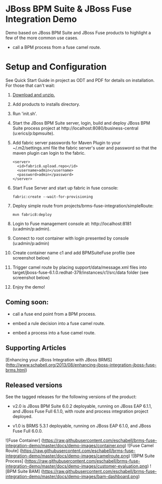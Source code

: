 JBoss BPM Suite & JBoss Fuse Integration Demo
=============================================

Demo based on JBoss BPM Suite and JBoss Fuse products to highlight a few of the more common use cases.

  * call a BPM process from a fuse camel route.


Setup and Configuration
=======================

See Quick Start Guide in project as ODT and PDF for details on installation. For those that can't wait:

1. [Download and unzip.](https://github.com/eschabell/brms-fuse-integration-demo/archive/master.zip)

2. Add products to installs directory.

3. Run 'init.sh'.

4. Start the JBoss BPM Suite server, login, build and deploy JBoss BPM Suite process project at http://localhost:8080/business-central (u:erics/p:bpmsuite).

5. Add fabric server passwords for Maven Plugin to your ~/.m2/settings.xml file the fabric server's user and password so that the maven plugin can login to the fabric.
     ```
     <server>
       <id>fabric8.upload.repo</id>
       <username>admin</username>
       <password>admin</password>
     </server> 
     ```

6. Start Fuse Server and start up fabric in fuse console: 
     ```
     fabric:create --wait-for-provisioning 
     ```

7. Deploy simple route from projects/brms-fuse-integration/simpleRoute:
     ```
     mvn fabric8:deploy
     ```

8. Login to Fuse management console at:  http://localhost:8181    (u:admin/p:admin).

9. Connect to root container with login presented by console  (u:admin/p:admin)   

10. Create container name c1 and add BPMSuiteFuse profile (see screenshot below)

11. Trigger camel route by placing support/data/message.xml files into target/jboss-fuse-6.1.0.redhat-379/instances/c1/src/data folder (see screenshot below)

12. Enjoy the demo!


Coming soon:
------------

  * call a fuse end point from a BPM process.

  * embed a rule decision into a fuse camel route.

  * embed a process into a fuse camel route.


Supporting Articles
-------------------

[Enhancing your JBoss Integration with JBoss BRMS] (http://www.schabell.org/2013/08/enhancing-jboss-integration-jboss-fuse-brms.html)


Released versions
-----------------

See the tagged releases for the following versions of the product:

- v2.0 is JBoss BPM Suite 6.0.2 deployable, running on JBoss EAP 6.1.1, and JBoss Fuse Full 6.1.0, with route and process
	integration project deployed.

- v1.0 is BRMS 5.3.1 deployable, running on JBoss EAP 6.1.0, and JBoss Fuse Full 6.0.0.

![Fuse Container] (https://raw.githubusercontent.com/eschabell/brms-fuse-integration-demo/master/docs/demo-images/container.png)
![Fuse Camel Route] (https://raw.githubusercontent.com/eschabell/brms-fuse-integration-demo/master/docs/demo-images/camelroute.png)
![BPM Suite Process] (https://raw.githubusercontent.com/eschabell/brms-fuse-integration-demo/master/docs/demo-images/customer-evaluation.png)
![BPM Suite BAM] (https://raw.githubusercontent.com/eschabell/brms-fuse-integration-demo/master/docs/demo-images/bam-dashboard.png)
